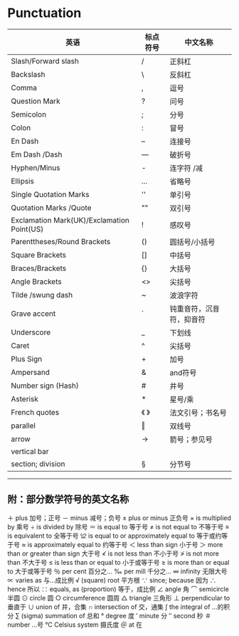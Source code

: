 # Punctuation

| 英语                                       | 标点符号 | 中文名称                 |
| ------------------------------------------ | -------- | ------------------------ |
| Slash/Forward slash                        | /        | 正斜杠                   |
| Backslash                                  | \        | 反斜杠                   |
| Comma                                      | ,        | 逗号                     |
| Question Mark                              | ?        | 问号                     |
| Semicolon                                  | ;        | 分号                     |
| Colon                                      | :        | 冒号                     |
| En Dash                                    | –        | 连接号                   |
| Em Dash /Dash                              | —        | 破折号                   |
| Hyphen/Minus                               | -        | 连字符 /减               |
| Ellipsis                                   | ...      | 省略号                   |
| Single Quotation Marks                     | ''       | 单引号                   |
| Quotation Marks /Quote                     | ""       | 双引号                   |
| Exclamation Mark(UK)/Exclamation Point(US) | !        | 感叹号                   |
| Parenttheses/Round Brackets                | ()       | 圆括号/小括号            |
| Square Brackets                            | []       | 中括号                   |
| Braces/Brackets                            | {}       | 大括号                   |
| Angle Brackets                             | <>       | 尖括号                   |
| Tilde      /swung dash                     | ~        | 波浪字符                 |
| Grave accent                               | `        | 钝重音符，沉音符，抑音符  |
| Underscore                                 | _        | 下划线                   |
| Caret                                      | ^        | 尖括号                   |
| Plus Sign                                  | +        | 加号                     |
| Ampersand                                  | &        | and符号                  |
| Number sign (Hash)                         | #        | 井号                     |
| Asterisk                                   | *        | 星号/乘                  |
| French quotes                              | 《 》    | 法文引号；书名号          |
| parallel                                   | ‖        | 双线号                   |
| arrow                                      | →        | 箭号；参见号              |
| vertical bar                               |  |       | 竖线                     |
| section; division                          | §        | 分节号                   |


----------------------------

## 附：部分数学符号的英文名称

＋ plus 加号；正号
－ minus 减号；负号
± plus or minus 正负号
× is multiplied by 乘号
÷ is divided by 除号
＝ is equal to 等于号
≠ is not equal to 不等于号
≡ is equivalent to 全等于号
≌ is equal to or approximately equal to 等于或约等于号
≈ is approximately equal to 约等于号
＜ less than sign 小于号
＞ more than or greater than sign 大于号
≮ is not less than 不小于号
≯ is not more than 不大于号
≤ is less than or equal to 小于或等于号
≥ is more than or equal to 大于或等于号
％ per cent 百分之…
‰ per mill 千分之…
∞ infinity 无限大号
∝ varies as 与…成比例
√ (square) root 平方根
∵ since; because 因为
∴ hence 所以
∷ equals, as (proportion) 等于，成比例
∠ angle 角
⌒ semicircle 半圆
⊙ circle 圆
○ circumference 圆周
△ triangle 三角形
⊥ perpendicular to 垂直于
∪ union of 并，合集
∩ intersection of 交，通集
∫ the integral of …的积分
∑ (sigma) summation of 总和
° degree 度
′ minute 分
″ second 秒
＃ number …号
℃ Celsius system 摄氏度
＠ at 在
